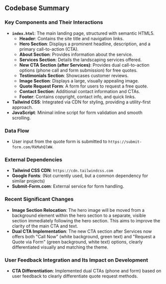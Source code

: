 ## Codebase Summary

### Key Components and Their Interactions
-   **`index.html`**: The main landing page, structured with semantic HTML5.
    -   **Header**: Contains the site title and navigation links.
    -   **Hero Section**: Displays a prominent headline, description, and a primary call-to-action (CTA).
    -   **About Section**: Provides information about the service.
    -   **Services Section**: Details the landscaping services offered.
    -   **New CTA Section (after Services)**: Provides dual call-to-action options (phone call and form submission) for free quotes.
    -   **Testimonials Section**: Showcases customer reviews.
    -   **Image Section**: Displays a large, visually appealing image.
    -   **Quote Request Form**: A form for users to request a free quote.
    -   **Contact Section**: Additional contact information and CTAs.
    -   **Footer**: Contains copyright, contact info, and quick links.
-   **Tailwind CSS**: Integrated via CDN for styling, providing a utility-first approach.
-   **JavaScript**: Minimal inline script for form validation and smooth scrolling.

### Data Flow
-   User input from the quote form is submitted to `https://submit-form.com/RkMahQlWW`.

### External Dependencies
-   **Tailwind CSS CDN**: `https://cdn.tailwindcss.com`
-   **Google Fonts**: (Not currently used, but a common dependency for similar projects)
-   **Submit-Form.com**: External service for form handling.

### Recent Significant Changes
-   **Image Section Relocation**: The hero image will be moved from a background element within the hero section to a separate, visible section immediately following the hero section. This aims to improve the clarity of the main CTA and text.
-   **Dual CTA Implementation**: The new CTA section after Services now offers both "Call Now" (white background, green text) and "Request a Quote via Form" (green background, white text) options, clearly differentiated visually and matching the theme.

### User Feedback Integration and Its Impact on Development
-   **CTA Differentiation**: Implemented dual CTAs (phone and form) based on user feedback to clearly differentiate quote request methods.